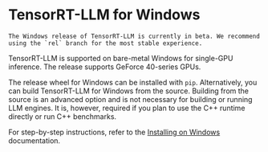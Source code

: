 # TensorRT-LLM for Windows

  ```{note}
  The Windows release of TensorRT-LLM is currently in beta. We recommend using the `rel` branch for the most stable experience.
  ```

TensorRT-LLM is supported on bare-metal Windows for single-GPU inference. The release supports GeForce 40-series GPUs.

The release wheel for Windows can be installed with `pip`. Alternatively, you can build TensorRT-LLM for Windows from the source. Building from the source is an advanced option and is not necessary for building or running LLM engines. It is, however, required if you plan to use the C++ runtime directly or run C++ benchmarks.

For step-by-step instructions, refer to the [Installing on Windows](../docs/source/installation/windows.md) documentation.
